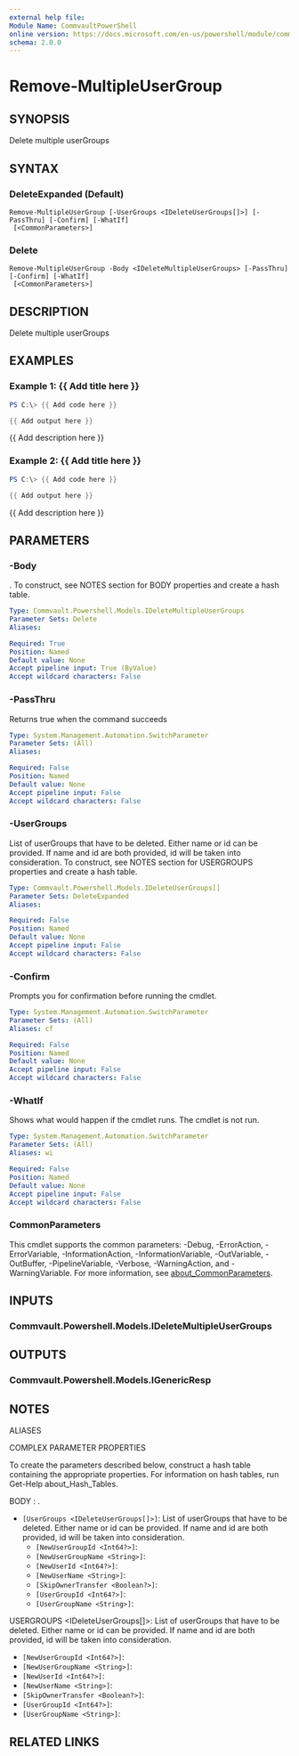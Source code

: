 ```yaml
---
external help file:
Module Name: CommvaultPowerShell
online version: https://docs.microsoft.com/en-us/powershell/module/commvaultpowershell/remove-multipleusergroup
schema: 2.0.0
---
```


# Remove-MultipleUserGroup

## SYNOPSIS
Delete multiple userGroups

## SYNTAX

### DeleteExpanded (Default)
```
Remove-MultipleUserGroup [-UserGroups <IDeleteUserGroups[]>] [-PassThru] [-Confirm] [-WhatIf]
 [<CommonParameters>]
```

### Delete
```
Remove-MultipleUserGroup -Body <IDeleteMultipleUserGroups> [-PassThru] [-Confirm] [-WhatIf]
 [<CommonParameters>]
```

## DESCRIPTION
Delete multiple userGroups

## EXAMPLES

### Example 1: {{ Add title here }}
```powershell
PS C:\> {{ Add code here }}

{{ Add output here }}
```

{{ Add description here }}

### Example 2: {{ Add title here }}
```powershell
PS C:\> {{ Add code here }}

{{ Add output here }}
```

{{ Add description here }}

## PARAMETERS

### -Body
.
To construct, see NOTES section for BODY properties and create a hash table.

```yaml
Type: Commvault.Powershell.Models.IDeleteMultipleUserGroups
Parameter Sets: Delete
Aliases:

Required: True
Position: Named
Default value: None
Accept pipeline input: True (ByValue)
Accept wildcard characters: False
```

### -PassThru
Returns true when the command succeeds

```yaml
Type: System.Management.Automation.SwitchParameter
Parameter Sets: (All)
Aliases:

Required: False
Position: Named
Default value: None
Accept pipeline input: False
Accept wildcard characters: False
```

### -UserGroups
List of userGroups that have to be deleted.
Either name or id can be provided.
If name and id are both provided, id will be taken into consideration.
To construct, see NOTES section for USERGROUPS properties and create a hash table.

```yaml
Type: Commvault.Powershell.Models.IDeleteUserGroups[]
Parameter Sets: DeleteExpanded
Aliases:

Required: False
Position: Named
Default value: None
Accept pipeline input: False
Accept wildcard characters: False
```

### -Confirm
Prompts you for confirmation before running the cmdlet.

```yaml
Type: System.Management.Automation.SwitchParameter
Parameter Sets: (All)
Aliases: cf

Required: False
Position: Named
Default value: None
Accept pipeline input: False
Accept wildcard characters: False
```

### -WhatIf
Shows what would happen if the cmdlet runs.
The cmdlet is not run.

```yaml
Type: System.Management.Automation.SwitchParameter
Parameter Sets: (All)
Aliases: wi

Required: False
Position: Named
Default value: None
Accept pipeline input: False
Accept wildcard characters: False
```

### CommonParameters
This cmdlet supports the common parameters: -Debug, -ErrorAction, -ErrorVariable, -InformationAction, -InformationVariable, -OutVariable, -OutBuffer, -PipelineVariable, -Verbose, -WarningAction, and -WarningVariable. For more information, see [about_CommonParameters](http://go.microsoft.com/fwlink/?LinkID=113216).

## INPUTS

### Commvault.Powershell.Models.IDeleteMultipleUserGroups

## OUTPUTS

### Commvault.Powershell.Models.IGenericResp

## NOTES

ALIASES

COMPLEX PARAMETER PROPERTIES

To create the parameters described below, construct a hash table containing the appropriate properties. For information on hash tables, run Get-Help about_Hash_Tables.


BODY <IDeleteMultipleUserGroups>: .
  - `[UserGroups <IDeleteUserGroups[]>]`: List of userGroups that have to be deleted. Either name or id can be provided. If name and id are both provided, id will be taken into consideration.
    - `[NewUserGroupId <Int64?>]`: 
    - `[NewUserGroupName <String>]`: 
    - `[NewUserId <Int64?>]`: 
    - `[NewUserName <String>]`: 
    - `[SkipOwnerTransfer <Boolean?>]`: 
    - `[UserGroupId <Int64?>]`: 
    - `[UserGroupName <String>]`: 

USERGROUPS <IDeleteUserGroups[]>: List of userGroups that have to be deleted. Either name or id can be provided. If name and id are both provided, id will be taken into consideration.
  - `[NewUserGroupId <Int64?>]`: 
  - `[NewUserGroupName <String>]`: 
  - `[NewUserId <Int64?>]`: 
  - `[NewUserName <String>]`: 
  - `[SkipOwnerTransfer <Boolean?>]`: 
  - `[UserGroupId <Int64?>]`: 
  - `[UserGroupName <String>]`: 

## RELATED LINKS

